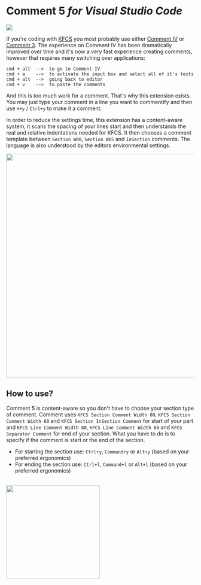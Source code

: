 
# Comment 5 _for Visual Studio Code_

![](http://www.karyfoundation.org/media-server/comment-vscode/screen.gif)

If you're coding with [KFCS](https://github.com/karyfoundation/comment/wiki) you most probably use either [Comment IV](https://github.com/karyfoundation/comment) or [Comment 3](https://github.com/karyfoundation/comment-3). The experience on Comment IV has been dramatically improved over time and it's now a very fast experience creating comments, however that requires many switching over applications:

```
cmd + alt  -->  to go to Comment IV
cmd + a    -->  to activate the input box and select all of it's texts
cmd + alt  -->  going back to editor
cmd + v    -->  to paste the comments
```

And this is too much work for a comment. That's why this extension exists. You may just type your comment in a line you want to commentify and then use `⌘+y` / `Ctrl+y` to make it a comment.

In order to reduce the settings time, this extension has a content-aware system, it scans the spacing of your lines start and then understands the real and relative indentations needed for KFCS. It then chooses a comment template between `Section W80`, `Section W65` and `InSection` comments. The language is also understood by the editors environmental settings.

<img src="http://www.karyfoundation.org/media-server/comment-vscode/indentation.png" width="600" />

## How to use?
Comment 5 is content-aware so you don't have to choose your section type of comment. Comment uses `KFCS Section Comment Width 80`, `KFCS Section Comment Width 60` and `KFCS Section InSection Comment` for start of your part and `KFCS Line Comment Width 80`, `KFCS Line Comment Width 60` and `KFCS Separator Comment` for end of your section. What you have to do is to specify if the comment is start or the end of the section.

- For starting the section use: `Ctrl+y`, `Command+y` or `Alt+y` (based on your preferred ergonomics)
- For ending the section use: `Ctrl+l`, `Command+l` or `Alt+l` (based on your preferred ergonomics)

<br />
<img src="http://www.karyfoundation.org/foundation/logo/github-full-horse.png" width="250"/>